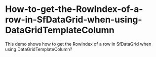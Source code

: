 # How-to-get-the-RowIndex-of-a-row-in-SfDataGrid-when-using-DataGridTemplateColumn
This demo shows how to get the RowIndex of a row in SfDataGrid when using DataGridTemplateColumn?
